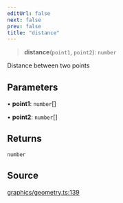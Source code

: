 ```yaml
---
editUrl: false
next: false
prev: false
title: "distance"
---
```


> **distance**(`point1`, `point2`): `number`

Distance between two points

## Parameters

• **point1**: `number`[]

• **point2**: `number`[]

## Returns

`number`

## Source

[graphics/geometry.ts:139](https://github.com/dgmjs/dgmjs/blob/main/packages/core/src/graphics/geometry.ts#L139)

